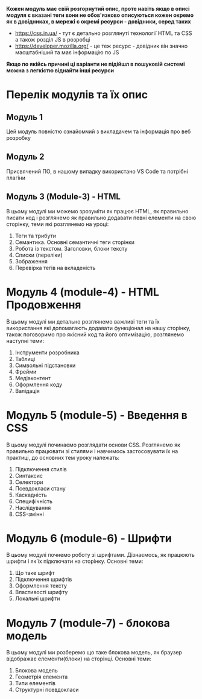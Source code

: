 **Кожен модуль має свій розгорнутий опис, проте навіть якщо в описі модуля є вказані теги вони не обов'язково описуються кожен окремо як в довідниках, в мережі є окремі ресурси - довідники, серед таких**

- https://css.in.ua/ - тут є детально розглянуті технології HTML та CSS а також розділ JS в розробці
- https://developer.mozilla.org/ - це теж ресурс - довідник він значно масштабніший та має інформацію по JS

**Якщо по якійсь причині ці варіанти не підійшл в пошуковій системі можна з легкістю віднайти інші ресурси**
# Перелік модулів та їх опис

## Модуль 1 
Цей модуль повністю ознайомчий з викладачем та інформація про веб розробку

## Модуль 2 
Присвячений ПО, в нашому випадку використано VS Code та потрібні плагіни

## Модуль 3 (Module-3) - HTML
В цьому модулі ми можемо зрозуміти як працює HTML, як правильно писати код і розглянемо як правильно додавати певні елементи на свою сторінку, теми які розглянемо на уроці:
1. Теги та трибути
2. Семантика. Основні семантичні теги сторінки
3. Робота із текстом. Заголовки, блоки тексту
4. Списки (переліки)
5. Зображення
6. Перевірка тегів на вкладеність

# Модуль 4 (module-4) - HTML Продовження
В цьому модулі ми детально розглянемо важливі теги та їх використання які допомагають додавати функціонал на нашу сторінку, також поговоримо про якісний код та його оптимізацію, розглянемо наступні теми: 
1. Інструменти розробника
2. Таблиці
3. Символьні підстановки
4. Фрейми
5. Медіаконтент
6. Оформлення коду
7. Валідація

# Модуль 5 (module-5) - Введення в CSS
В цьому модулі починаємо розглядати основи CSS. Розглянемо як правильно працювати зі стилями і навчимось застосовувати їх на практиці, до основних тем уроку належать:

1. Підключення стилів
2. Синтаксис
3. Селектори
4. Псевдокласи стану
5. Каскадність
6. Специфічність
7. Наслідування
8. CSS-змінні

# Модуль 6 (module-6) - Шрифти
В цьому модулі почнемо роботу зі шрифтами. Дізнаємось, як працюють шрифти і як їх підключати на сторінку. Основні теми:

1. Що таке шрифт
2. Підключення шрифтів
3. Оформлення тексту
4. Властивості шрифту
5. Локальні шрифти

# Модуль 7 (module-7) - блокова модель
В цьому модулі ми розберемо що таке блокова модель, як браузер відображає елементи(блоки) на сторінці. Основні теми:

1. Блокова модель
2. Геометрія елемента
3. Типи елементів
4. Структурні псевдокласи